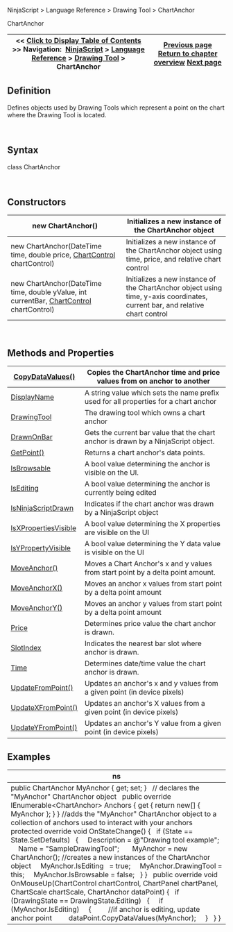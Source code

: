 ﻿


NinjaScript \> Language Reference \> Drawing Tool \> ChartAnchor






















ChartAnchor







| \<\< [Click to Display Table of Contents](chartanchor.md) \>\> **Navigation:**     [NinjaScript](ninjascript.md) \> [Language Reference](language_reference_wip.md) \> [Drawing Tool](drawing_tools.md) \> ChartAnchor | [Previous page](attachedto.md) [Return to chapter overview](drawing_tools.md) [Next page](copydatavalues.md) |
| --- | --- |











## Definition


Defines objects used by Drawing Tools which represent a point on the chart where the Drawing Tool is located.


 


## Syntax


class ChartAnchor


 


## Constructors




| new ChartAnchor() | Initializes a new instance of the ChartAnchor object |
| --- | --- |
| new ChartAnchor(DateTime time, double price, [ChartControl](chartcontrol.md) chartControl) | Initializes a new instance of the ChartAnchor object using time, price, and relative chart control |
| new ChartAnchor(DateTime time, double yValue, int currentBar, [ChartControl](chartcontrol.md) chartControl) | Initializes a new instance of the ChartAnchor object using time, y\-axis coordinates, current bar, and relative chart control |



 


## Methods and Properties




| [CopyDataValues()](copydatavalues.md) | Copies the ChartAnchor time and price values from on anchor to another |
| --- | --- |
| [DisplayName](displayname.md) | A string value which sets the name prefix used for all properties for a chart anchor |
| [DrawingTool](drawingtool.md) | The drawing tool which owns a chart anchor |
| [DrawnOnBar](drawnonbar.md) | Gets the current bar value that the chart anchor is drawn by a NinjaScript object. |
| [GetPoint()](getpoint.md) | Returns a chart anchor's data points. |
| [IsBrowsable](isbrowsable.md) | A bool value determining the anchor is visible on the UI. |
| [IsEditing](isediting.md) | A bool value determining the anchor is currently being edited |
| [IsNinjaScriptDrawn](isninjascriptdrawn.md) | Indicates if the chart anchor was drawn by a NinjaScript object |
| [IsXPropertiesVisible](isypropertyvisibile.md) | A bool value determining the X properties are visible on the UI |
| [IsYPropertyVisible](isypropertyvisibile.md) | A bool value determining the Y data value is visible on the UI |
| [MoveAnchor()](moveanchor.md) | Moves a Chart Anchor's x and y values from start point by a delta point amount. |
| [MoveAnchorX()](moveanchorx.md) | Moves an anchor x values from start point by a delta point amount |
| [MoveAnchorY()](moveanchory.md) | Moves an anchor y values from start point by a delta point amount |
| [Price](price.md) | Determines price value the chart anchor is drawn. |
| [SlotIndex](barindex.md) | Indicates the nearest bar slot where anchor is drawn. |
| [Time](time.md) | Determines date/time value the chart anchor is drawn. |
| [UpdateFromPoint()](updatefrompoint.md) | Updates an anchor's x and y values from a given point (in device pixels) |
| [UpdateXFromPoint()](updatexfrompoint.md) | Updates an anchor's X values from a given point (in device pixels) |
| [UpdateYFromPoint()](updateyfrompoint.md) | Updates an anchor's Y value from a given point (in device pixels) |



## 


## 


## Examples




| ns |
| --- |
| public ChartAnchor MyAnchor { get; set; }   // declares the "MyAnchor" ChartAnchor object   public override IEnumerable\<ChartAnchor\> Anchors { get { return new\[] { MyAnchor }; } } //adds the "MyAnchor" ChartAnchor object to a collection of anchors used to interact with your anchors   protected override void OnStateChange() {    if (State \=\= State.SetDefaults)    {      Description \= @"Drawing tool example";      Name \= "SampleDrawingTool";        MyAnchor \= new ChartAnchor(); //creates a new instances of the ChartAnchor object      MyAnchor.IsEditing   \= true;      MyAnchor.DrawingTool \= this;      MyAnchor.IsBrowsable \= false;    } }   public override void OnMouseUp(ChartControl chartControl, ChartPanel chartPanel, ChartScale chartScale, ChartAnchor dataPoint) {    if (DrawingState \=\= DrawingState.Editing)    {      if (MyAnchor.IsEditing)      {          //if anchor is editing, update anchor point          dataPoint.CopyDataValues(MyAnchor);      }    } } |









